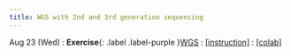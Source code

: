 ```yaml
---
title: WGS with 2nd and 3rd generation sequencing
---
```


Aug 23 (Wed)
: **Exercise**{: .label .label-purple }[WGS](#)
: [[instruction]](#)
: [[colab]](#)
